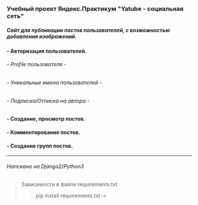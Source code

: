### Учебный проект Яндекс.Практикум "Yatube - социальная сеть"
##### Сайт для публикации постов пользователей, с возможностью добавления изображений.
#### - Авторизация пользователей.
###### - Profile пользователя -
###### - Уникальные имена пользователей -
###### - Подписка/Отписка на автора -
#### - Создание, просмотр постов.
#### - Комментирование постов.
#### - Создание групп постов.
__________________________________
###### *Напсиано на Django2/Python3*
> Зависимости в файле requirements.txt
>> pip install requirements.txt -r
